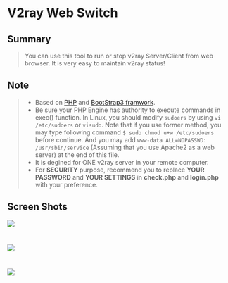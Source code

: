 # V2ray Web Switch
## Summary
>You can use this tool to run or stop v2ray Server/Client from web browser. It is very easy to maintain v2ray status!
## Note
> * Based on [PHP](http://php.net/) and [BootStrap3 framwork](http://getbootstrap.com/).
> * Be sure your PHP Engine has authority to execute commands in exec() function. In Linux, you should modify `sudoers` by using `vi /etc/sudoers` or `visudo`. Note that if you use former method, you may type following command `$ sudo chmod u+w /etc/sudoers` before continue. And you may add `www-data ALL=NOPASSWD: /usr/sbin/service` (Assuming that you use Apache2 as a web server) at the end of this file.
> * It is degined for ONE v2ray server in your remote computer.
> * For **SECURITY** purpose, recommend you to replace **YOUR PASSWORD** and **YOUR SETTINGS** in **check.php** and **login.php** with your preference.
## Screen Shots
![](http://xxx.fishc.com/album/201801/12/185716xefcccxrufbpc4ck.png)
#
![](http://xxx.fishc.com/album/201801/12/185718loo8u00epglgg7ae.png)
#
![](http://xxx.fishc.com/album/201801/12/185719er9y3zx65xtc4hzr.png)
